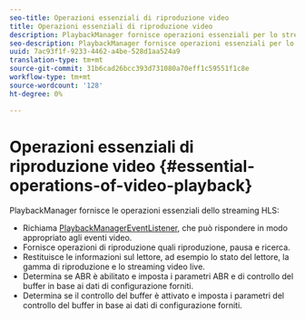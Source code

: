 ```yaml
---
seo-title: Operazioni essenziali di riproduzione video
title: Operazioni essenziali di riproduzione video
description: PlaybackManager fornisce operazioni essenziali per lo streaming HLS
seo-description: PlaybackManager fornisce operazioni essenziali per lo streaming HLS
uuid: 7ac93f1f-9233-4462-a4be-528d1aa524a9
translation-type: tm+mt
source-git-commit: 31b6cad26bcc393d731080a70eff1c59551f1c8e
workflow-type: tm+mt
source-wordcount: '128'
ht-degree: 0%

---
```



# Operazioni essenziali di riproduzione video {#essential-operations-of-video-playback}

PlaybackManager fornisce le operazioni essenziali dello streaming HLS:

* Richiama [PlaybackManagerEventListener](https://help.adobe.com/en_US/primetime/api/reference_implementation/android/javadoc/com/adobe/primetime/reference/manager/PlaybackManager.PlaybackManagerEventListener.html), che può rispondere in modo appropriato agli eventi video.
* Fornisce operazioni di riproduzione quali riproduzione, pausa e ricerca.
* Restituisce le informazioni sul lettore, ad esempio lo stato del lettore, la gamma di riproduzione e lo streaming video live.
* Determina se ABR è abilitato e imposta i parametri ABR e di controllo del buffer in base ai dati di configurazione forniti.
* Determina se il controllo del buffer è attivato e imposta i parametri del controllo del buffer in base ai dati di configurazione forniti.